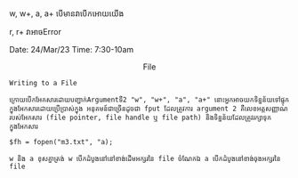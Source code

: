 w, w+, a, a+
បើមានវាបើកអោយយើង

r, r+ វាអាចError

Date: 24/Mar/23
Time: 7:30-10am

<center> File </center>

    Writing to a File

    ក្រោយបើកអែកសារដោយបញ្ជាក់Argumentទី2 "w", "w+", "a", "a+" នោះអ្នកអាចយកទិន្នន័យទៅផ្ទុកក្នុងអែកសារដោយប្រើប្រាស់ក្នុង អនុគមន៍ជាច្រើនដូចជា fput ដែលត្រូវការ argument 2 គឺលេខអត្តសញ្ញាណរបស់អែកសារ (file pointer, file handle ឬ file path) និងទិន្នន័យដែលត្រូវរក្សាទុកក្នុងអែកសារ

    $fh = fopen("m3.txt", "a);

    w និង a ខុសគ្នាត្រង់ w បើកដំបូងនៅនៅខាង់ដើមអក្សរនៃ file ចំណែកឯ a បើកដំបូងនៅខាង់ចុងអក្សរនៃ file 

